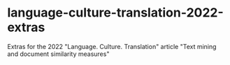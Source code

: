 # language-culture-translation-2022-extras
Extras for the 2022 "Language. Culture. Translation" article "Text mining and document similarity measures"
